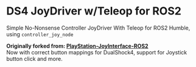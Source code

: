 # DS4 JoyDriver w/Teleop for ROS2
Simple No-Nonsense Controller JoyDriver With Teleop for ROS2 Humble, using ```controller_joy_node```




**Originally forked from: [PlayStation-JoyInterface-ROS2](https://github.com/HarvestX/PlayStation-JoyInterface-ROS2)** <br>
Now with correct button mappings for DualShock4, support for Joystick button click and more.
